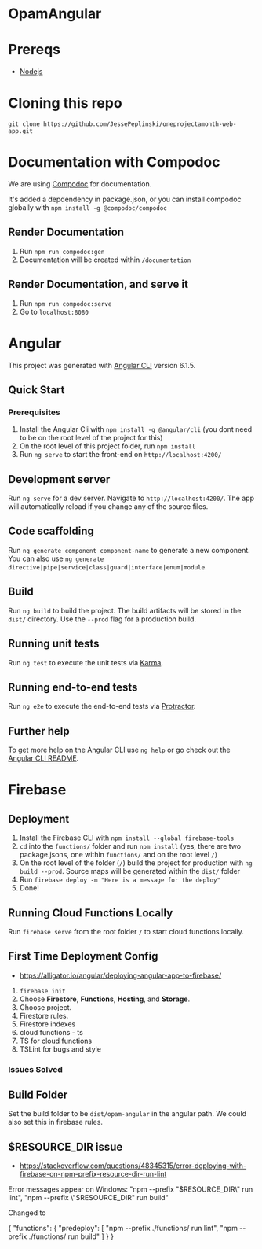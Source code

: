 # OpamAngular

# Prereqs
- [Nodejs](https://nodejs.org/en/)

# Cloning this repo
`git clone https://github.com/JessePeplinski/oneprojectamonth-web-app.git`

# Documentation with Compodoc
We are using [Compodoc](https://compodoc.app/guides/getting-started.html) for documentation.

It's added a depdendency in package.json, or you can install compodoc globally with `npm install -g @compodoc/compodoc`

## Render Documentation
1. Run `npm run compodoc:gen`
1. Documentation will be created within `/documentation`

## Render Documentation, and serve it 
1. Run `npm run compodoc:serve`
1. Go to `localhost:8080`

# Angular

This project was generated with [Angular CLI](https://github.com/angular/angular-cli) version 6.1.5.

## Quick Start
### Prerequisites
1. Install the Angular Cli with `npm install -g @angular/cli` (you dont need to be on the root level of the project for this)
1. On the root level of this project folder, run `npm install`
1. Run `ng serve` to start the front-end on `http://localhost:4200/`

## Development server

Run `ng serve` for a dev server. Navigate to `http://localhost:4200/`. The app will automatically reload if you change any of the source files.

## Code scaffolding

Run `ng generate component component-name` to generate a new component. You can also use `ng generate directive|pipe|service|class|guard|interface|enum|module`.

## Build

Run `ng build` to build the project. The build artifacts will be stored in the `dist/` directory. Use the `--prod` flag for a production build.

## Running unit tests

Run `ng test` to execute the unit tests via [Karma](https://karma-runner.github.io).

## Running end-to-end tests

Run `ng e2e` to execute the end-to-end tests via [Protractor](http://www.protractortest.org/).

## Further help

To get more help on the Angular CLI use `ng help` or go check out the [Angular CLI README](https://github.com/angular/angular-cli/blob/master/README.md).

# Firebase
## Deployment
1. Install the Firebase CLI with `npm install --global firebase-tools`
1. `cd` into the `functions/` folder and run `npm install` (yes, there are two package.jsons, one within `functions/` and on the root level `/`)
1. On the root level of the folder (`/`) build the project for production with `ng build --prod`. Source maps will be generated within the `dist/` folder
1. Run `firebase deploy -m "Here is a message for the deploy"`
1. Done!

## Running Cloud Functions Locally
Run `firebase serve` from the root folder `/` to start cloud functions locally.

## First Time Deployment Config 
- https://alligator.io/angular/deploying-angular-app-to-firebase/

1. `firebase init`
1. Choose __Firestore__, __Functions__, __Hosting__, and __Storage__.
1. Choose project.
1. Firestore rules.
1. Firestore indexes
1. cloud functions - ts
1. TS for cloud functions
1. TSLint for bugs and style

### Issues Solved
## Build Folder
Set the build folder to be `dist/opam-angular` in the angular path. We could also set this in firebase rules.

## $RESOURCE_DIR issue
- https://stackoverflow.com/questions/48345315/error-deploying-with-firebase-on-npm-prefix-resource-dir-run-lint


Error messages appear on Windows:
"npm --prefix \"$RESOURCE_DIR\" run lint",
"npm --prefix \"$RESOURCE_DIR\" run build"

Changed to

{
  "functions": {
    "predeploy": [
      "npm --prefix ./functions/ run lint",
      "npm --prefix ./functions/ run build"
    ]
  }
}